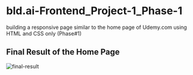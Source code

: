 # bld.ai-Frontend_Project-1_Phase-1
building a responsive page similar to the home page of Udemy.com using HTML and CSS only (Phase#1)
## Final Result of the Home Page
![final-result](https://user-images.githubusercontent.com/19650496/183249822-4319d811-fd13-48e2-a5d7-1590c51232c2.png)
